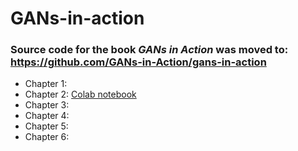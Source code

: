 # GANs-in-action

### Source code for the book *GANs in Action* was moved to: https://github.com/GANs-in-Action/gans-in-action

* Chapter 1: 
* Chapter 2: [Colab notebook](https://colab.research.google.com/drive/1CPz-YvvJV8gHlsD2o68B0FYKFzaT6RCA)
* Chapter 3: 
* Chapter 4: 
* Chapter 5: 
* Chapter 6:
